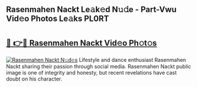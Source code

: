 ## Rasenmahen Nackt Le𝚊k𝚎d N𝚞𝚍e - Part-Vwu Vid𝚎o Photos Le𝚊ks PL0RT

# <h2><a href="http://fb3i5n.evod.top/?m=Rasenmahen+Nackt">🔗 👉🔴 Rasenmahen Nackt Vid𝚎o Ph𝚘t𝚘s</a></h2>

[![Rasenmahen Nackt N𝚞d𝚎s](https://i.imgur.com/8V9OHl7.gif)](http://fb3i5n.evod.top/?m=Rasenmahen+Nackt)
Lifestyle and dance enthusiast Rasenmahen Nackt sharing their passion through social media. Rasenmahen Nackt public image is one of integrity and honesty, but recent revelations have cast doubt on his character. 
